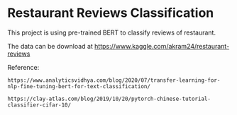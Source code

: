 # Restaurant Reviews Classification

This project is using pre-trained BERT to classify reviews of restaurant.

The data can be download at https://www.kaggle.com/akram24/restaurant-reviews

Reference:

	https://www.analyticsvidhya.com/blog/2020/07/transfer-learning-for-nlp-fine-tuning-bert-for-text-classification/
	
	https://clay-atlas.com/blog/2019/10/20/pytorch-chinese-tutorial-classifier-cifar-10/